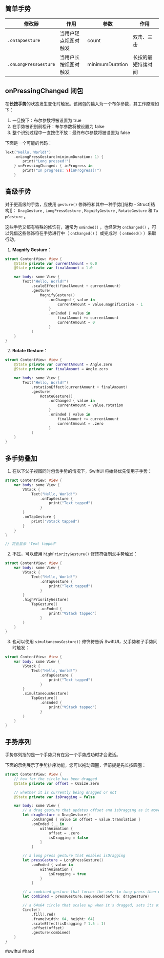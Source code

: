 ## 简单手势

| 修改器                   | 作用         | 参数              | 作用        |
| --------------------- | ---------- | --------------- | --------- |
| `.onTapGesture`       | 当用户轻点视图时触发 | count           | 双击、三击     |
| `.onLongPressGesture` | 当用户长按视图时触发 | minimumDuration | 长按的最短持续时间 |

## onPressingChanged 闭包

在**长按手势**的状态发生变化时触发。该闭包的输入为一个布尔参数，其工作原理如下：

1. 一旦按下：布尔参数将被设置为 true
2. 在手势被识别前松开：布尔参数将被设置为 false
3. 整个识别过程中一直按住不放：最终布尔参数将被设置为 false

下面是一个可能的代码：

```swift
Text("Hello, World!")
    .onLongPressGesture(minimumDuration: 1) {
        print("Long pressed!")
    } onPressingChanged: { inProgress in
        print("In progress: \(inProgress)!")
    }
```

## 高级手势

对于更高级的手势，应使用 `gesture()` 修饰符和其中一种手势[[结构 - Struct|结构]]： `DragGesture` , `LongPressGesture` , `MagnifyGesture` , `RotateGesture` 和 `TapGesture` 。

这些手势又都有特殊的修饰符，通常为 `onEnded()` ，也经常为 `onChanged()` ，可以凭借这些修饰符在手势进行中（ `onChanged()` ）或完成时（ `onEnded()` ）采取行动。

1. **Magnify Gesture**：

```swift
struct ContentView: View {
    @State private var currentAmount = 0.0
    @State private var finalAmount = 1.0

    var body: some View {
        Text("Hello, World!")
            .scaleEffect(finalAmount + currentAmount)
            .gesture(
                MagnifyGesture()
                    .onChanged { value in
                        currentAmount = value.magnification - 1
                    }
                    .onEnded { value in
                        finalAmount += currentAmount 
                        currentAmount = 0
                    }
            )
    }
}
```

2. **Rotate Gesture**：

```swift
struct ContentView: View {
    @State private var currentAmount = Angle.zero
    @State private var finalAmount = Angle.zero

    var body: some View {
        Text("Hello, World!")
            .rotationEffect(currentAmount + finalAmount)
            .gesture(
                RotateGesture()
                    .onChanged { value in
                        currentAmount = value.rotation
                    }
                    .onEnded { value in
                        finalAmount += currentAmount
                        currentAmount = .zero
                    }
            )
    }
}
```

## 多手势叠加

1. 在以下父子视图同时包含手势的情况下，SwiftUI 将始终优先使用子手势：

```swift
struct ContentView: View {
    var body: some View {
        VStack {
            Text("Hello, World!")
                .onTapGesture {
                    print("Text tapped")
                }
        }
        .onTapGesture {
            print("VStack tapped")
        }
    }
}

// 将会显示 "Text tapped"
```

2. 不过，可以使用 `highPriorityGesture()` 修饰符强制父手势触发：

```swift
struct ContentView: View {
    var body: some View {
        VStack {
            Text("Hello, World!")
                .onTapGesture {
                    print("Text tapped")
                }
        }
        .highPriorityGesture(
            TapGesture()
                .onEnded {
                    print("VStack tapped")
                }
        )
    }
}
```

3. 也可以使用 `simultaneousGesture()` 修饰符告诉 SwiftUI，父手势和子手势同时触发：

```swift
struct ContentView: View {
    var body: some View {
        VStack {
            Text("Hello, World!")
                .onTapGesture {
                    print("Text tapped")
                }
        }
        .simultaneousGesture(
            TapGesture()
                .onEnded {
                    print("VStack tapped")
                }
        )
    }
}
```

## 手势序列

手势序列指的是一个手势只有在另一个手势成功时才会激活。

下面的示例展示了手势排序功能，您可以拖动圆圈，但前提是先长按圆圈：

```swift
struct ContentView: View {
    // how far the circle has been dragged
    @State private var offset = CGSize.zero

    // whether it is currently being dragged or not
    @State private var isDragging = false

    var body: some View {
        // a drag gesture that updates offset and isDragging as it moves around
        let dragGesture = DragGesture()
            .onChanged { value in offset = value.translation }
            .onEnded { _ in
                withAnimation {
                    offset = .zero
                    isDragging = false
                }
            }

        // a long press gesture that enables isDragging
        let pressGesture = LongPressGesture()
            .onEnded { value in
                withAnimation {
                    isDragging = true
                }
            }

        // a combined gesture that forces the user to long press then drag
        let combined = pressGesture.sequenced(before: dragGesture)

        // a 64x64 circle that scales up when it's dragged, sets its offset to whatever we had back from the drag gesture, and uses our combined gesture
        Circle()
            .fill(.red)
            .frame(width: 64, height: 64)
            .scaleEffect(isDragging ? 1.5 : 1)
            .offset(offset)
            .gesture(combined)
    }
}
```

#swiftui #hard 